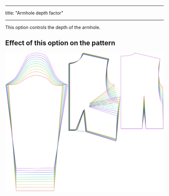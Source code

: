 - - -
title: "Armhole depth factor"
- - -

This option controls the depth of the armhole.

## Effect of this option on the pattern

![This image shows the effect of this option by superimposing several variants that have a different value for this option](breanna_armholedepthfactor_sample.svg "Effect of this option on the pattern")
